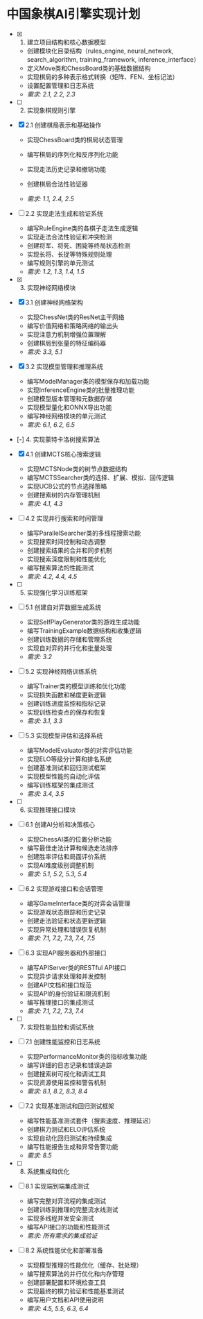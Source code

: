 # 中国象棋AI引擎实现计划

- [x] 1. 建立项目结构和核心数据模型




  - 创建模块化目录结构（rules_engine, neural_network, search_algorithm, training_framework, inference_interface）
  - 定义Move类和ChessBoard类的基础数据结构
  - 实现棋局的多种表示格式转换（矩阵、FEN、坐标记法）
  - 设置配置管理和日志系统
  - _需求: 2.1, 2.2, 2.3_

- [ ] 2. 实现象棋规则引擎
- [x] 2.1 创建棋局表示和基础操作




  - 实现ChessBoard类的棋局状态管理
  - 编写棋局的序列化和反序列化功能
  - 实现走法历史记录和撤销功能
  - 创建棋局合法性验证器




  - _需求: 1.1, 2.4, 2.5_

- [ ] 2.2 实现走法生成和验证系统


  - 编写RuleEngine类的各棋子走法生成逻辑
  - 实现走法合法性验证和冲突检测
  - 创建将军、将死、困毙等终局状态检测
  - 实现长将、长捉等特殊规则处理
  - 编写规则引擎的单元测试
  - _需求: 1.2, 1.3, 1.4, 1.5_

- [x] 3. 实现神经网络模块

- [x] 3.1 创建神经网络架构



  - 实现ChessNet类的ResNet主干网络
  - 编写价值网络和策略网络的输出头
  - 实现注意力机制增强位置理解
  - 创建棋局到张量的特征编码器
  - _需求: 3.3, 5.1_

- [x] 3.2 实现模型管理和推理系统







  - 编写ModelManager类的模型保存和加载功能
  - 实现InferenceEngine类的批量推理功能
  - 创建模型版本管理和元数据存储
  - 实现模型量化和ONNX导出功能
  - 编写神经网络模块的单元测试
  - _需求: 6.1, 6.2, 6.5_

- [-] 4. 实现蒙特卡洛树搜索算法

- [x] 4.1 创建MCTS核心搜索逻辑


  - 实现MCTSNode类的树节点数据结构
  - 编写MCTSSearcher类的选择、扩展、模拟、回传逻辑
  - 实现UCB公式的节点选择策略
  - 创建搜索树的内存管理机制
  - _需求: 4.1, 4.3_

- [ ] 4.2 实现并行搜索和时间管理
  - 编写ParallelSearcher类的多线程搜索功能
  - 实现搜索时间控制和动态调整
  - 创建搜索结果的合并和同步机制
  - 实现搜索深度限制和性能优化
  - 编写搜索算法的性能测试
  - _需求: 4.2, 4.4, 4.5_

- [ ] 5. 实现强化学习训练框架
- [ ] 5.1 创建自对弈数据生成系统
  - 实现SelfPlayGenerator类的游戏生成功能
  - 编写TrainingExample数据结构和收集逻辑
  - 创建训练数据的存储和管理系统
  - 实现自对弈的并行化和批量处理
  - _需求: 3.2_

- [ ] 5.2 实现神经网络训练系统
  - 编写Trainer类的模型训练和优化功能
  - 实现损失函数和梯度更新逻辑
  - 创建训练进度监控和指标记录
  - 实现训练检查点的保存和恢复
  - _需求: 3.1, 3.3_

- [ ] 5.3 实现模型评估和选择系统
  - 编写ModelEvaluator类的对弈评估功能
  - 实现ELO等级分计算和排名系统
  - 创建基准测试和回归测试框架
  - 实现模型性能的自动化评估
  - 编写训练框架的集成测试
  - _需求: 3.4, 3.5_

- [ ] 6. 实现推理接口模块
- [ ] 6.1 创建AI分析和决策核心
  - 实现ChessAI类的位置分析功能
  - 编写最佳走法计算和候选走法排序
  - 创建胜率评估和局面评价系统
  - 实现AI难度级别调整机制
  - _需求: 5.1, 5.2, 5.3, 5.4_

- [ ] 6.2 实现游戏接口和会话管理
  - 编写GameInterface类的对弈会话管理
  - 实现游戏状态跟踪和历史记录
  - 创建走法验证和状态更新逻辑
  - 实现异常处理和错误恢复机制
  - _需求: 7.1, 7.2, 7.3, 7.4, 7.5_

- [ ] 6.3 实现API服务器和外部接口
  - 编写APIServer类的RESTful API接口
  - 实现异步请求处理和并发控制
  - 创建API文档和接口规范
  - 实现API的身份验证和限流机制
  - 编写推理接口的集成测试
  - _需求: 7.1, 7.2, 7.3, 7.4_

- [ ] 7. 实现性能监控和调试系统
- [ ] 7.1 创建性能监控和日志系统
  - 实现PerformanceMonitor类的指标收集功能
  - 编写详细的日志记录和错误追踪
  - 创建搜索树可视化和调试工具
  - 实现资源使用监控和警告机制
  - _需求: 8.1, 8.2, 8.3, 8.4_

- [ ] 7.2 实现基准测试和回归测试框架
  - 编写性能基准测试套件（搜索速度、推理延迟）
  - 创建棋力测试和ELO评估系统
  - 实现自动化回归测试和持续集成
  - 编写性能报告生成和异常告警功能
  - _需求: 8.5_

- [ ] 8. 系统集成和优化
- [ ] 8.1 实现端到端集成测试
  - 编写完整对弈流程的集成测试
  - 创建训练到推理的完整流水线测试
  - 实现多线程并发安全测试
  - 编写API接口的功能和性能测试
  - _需求: 所有需求的集成验证_

- [ ] 8.2 系统性能优化和部署准备
  - 实现模型推理的性能优化（缓存、批处理）
  - 编写搜索算法的并行优化和内存管理
  - 创建部署配置和环境检查工具
  - 实现最终的棋力验证和性能基准测试
  - 编写用户文档和API使用说明
  - _需求: 4.5, 5.5, 6.3, 6.4_